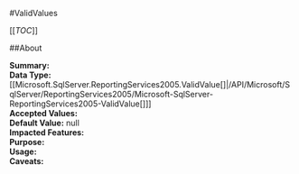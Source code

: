 #ValidValues

[[_TOC_]]

##About

**Summary:** <remarks />  
**Data Type:** [[Microsoft.SqlServer.ReportingServices2005.ValidValue[]|/API/Microsoft/SqlServer/ReportingServices2005/Microsoft-SqlServer-ReportingServices2005-ValidValue[]]]  
**Accepted Values:**   
**Default Value:** null  
**Impacted Features:**   
**Purpose:**   
**Usage:**   
**Caveats:**   

